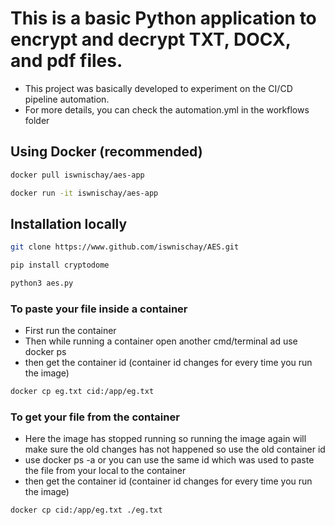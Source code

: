 # This is a basic Python application to encrypt and decrypt TXT, DOCX, and pdf files.
- This project was basically developed to experiment on the CI/CD pipeline automation.
- For more details, you can check the automation.yml in the workflows folder

## Using Docker (recommended)

```bash
docker pull iswnischay/aes-app
```
```bash
docker run -it iswnischay/aes-app
```
## Installation locally

```bash
git clone https://www.github.com/iswnischay/AES.git
```
```bash
pip install cryptodome
```
```bash
python3 aes.py
```
### To paste your file inside a container

- First run the container
- Then while running a container open another cmd/terminal ad use docker ps
- then get the container id (container id changes for every time you run the image)
 ```bash
docker cp eg.txt cid:/app/eg.txt
```
 ### To get your file from the container
- Here the image has stopped running so running the image again will make sure the old changes has not happened so use the old container id 
- use docker ps -a or you can use the same id which was used to paste the file from your local to the container 
- then get the container id (container id changes for every time you run the image)
 ```bash
docker cp cid:/app/eg.txt ./eg.txt
```
